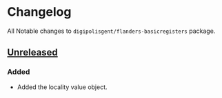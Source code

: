 # Changelog

All Notable changes to `digipolisgent/flanders-basicregisters` package.

## [Unreleased]

### Added

* Added the locality value object.

[Unreleased]: https://github.com/digipolisgent/php_package_dg-flanders-basicregisters/compare/master...develop
